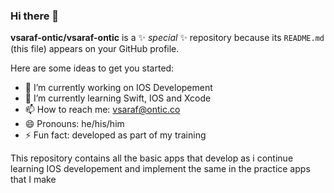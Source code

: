 ### Hi there 👋

**vsaraf-ontic/vsaraf-ontic** is a ✨ _special_ ✨ repository because its `README.md` (this file) appears on your GitHub profile.

Here are some ideas to get you started:

- 🔭 I’m currently working on IOS Developement
- 🌱 I’m currently learning Swift, IOS and Xcode
- 📫 How to reach me: vsaraf@ontic.co
- 😄 Pronouns: he/his/him
- ⚡ Fun fact: developed as part of my training

This repository contains all the basic apps that develop as i continue learning IOS developement and implement the same in the practice apps that I make
